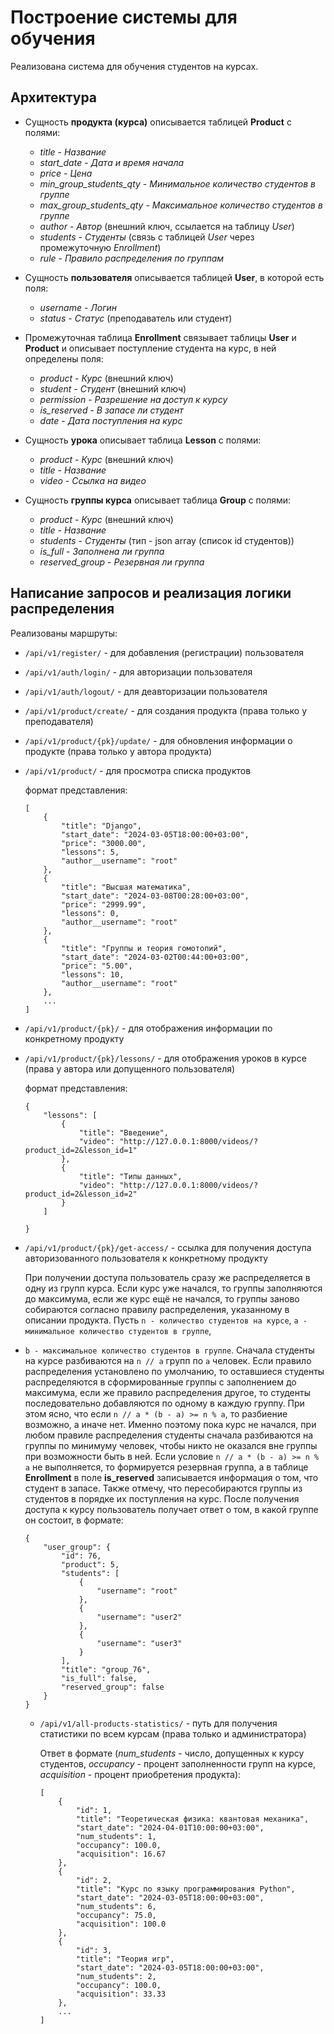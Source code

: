 # Построение системы для обучения
 Реализована система для обучения студентов на курсах.
 
## Архитектура
 - Сущность **продукта (курса)** описывается 
таблицей **Product** с полями:

   + *title* - *Название*
   + *start_date* - *Дата и время начала*
   + *price* - *Цена*
   + *min_group_students_qty* - *Минимальное количество студентов в группе*
   + *max_group_students_qty* - *Максимальное количество студентов в группе*
   + *author* - *Автор* (внешний ключ, ссылается на таблицу *User*)
   + *students* - *Студенты* (связь с таблицей *User* через промежуточную *Enrollment*)
   + *rule* - *Правило распределения по группам*

 - Сущность **пользователя** описывается 
таблицей **User**, в которой есть поля:

   + *username* - *Логин*
   + *status* - *Статус* (преподаватель или студент)

 - Промежуточная таблица **Enrollment** связывает таблицы **User**
и **Product** и описывает поступление студента на курс, в ней определены поля:

   + *product* - *Курс* (внешний ключ)
   + *student* - *Студент* (внешний ключ)
   + *permission* - *Разрешение на доступ к курсу*
   + *is_reserved* - *В запасе ли студент*
   + *date* - *Дата поступления на курс*

- Сущность **урока** описывает таблица **Lesson** с полями:

  + *product* - *Курс* (внешний ключ)
  + *title* - *Название* 
  + *video* - *Ссылка на видео*

- Сущность **группы курса** описывает таблица **Group** с полями:

  + *product* - *Курс* (внешний ключ)
  + *title* - *Название* 
  + *students* - *Студенты* (тип - json array (список id студентов))
  + *is_full* - *Заполнена ли группа*
  + *reserved_group* - *Резервная ли группа*

## Написание запросов и реализация логики распределения
 
Реализованы маршруты:
- `/api/v1/register/` - для добавления (регистрации) пользователя
- `/api/v1/auth/login/` - для авторизации пользователя
- `/api/v1/auth/logout/` - для деавторизации пользователя
- `/api/v1/product/create/` - для создания продукта (права только у преподавателя)
- `/api/v1/product/{pk}/update/` - для обновления информации о продукте (права только у автора продукта)
- `/api/v1/product/` - для просмотра списка продуктов

    формат представления:
  ```
  [
      {
          "title": "Django",
          "start_date": "2024-03-05T18:00:00+03:00",
          "price": "3000.00",
          "lessons": 5,
          "author__username": "root"
      },
      {
          "title": "Высшая математика",
          "start_date": "2024-03-08T00:28:00+03:00",
          "price": "2999.99",
          "lessons": 0,
          "author__username": "root"
      },
      {
          "title": "Группы и теория гомотопий",
          "start_date": "2024-03-02T00:44:00+03:00",
          "price": "5.00",
          "lessons": 10,
          "author__username": "root"
      },
      ...
  ]
- `/api/v1/product/{pk}/` - для отображения информации по конкретному продукту
- `/api/v1/product/{pk}/lessons/` - для отображения уроков в курсе (права у автора или допущенного пользователя)

  формат представления:
  ```
  {
      "lessons": [
          {
              "title": "Введение",
              "video": "http://127.0.0.1:8000/videos/?product_id=2&lesson_id=1"
          },
          {
              "title": "Типы данных",
              "video": "http://127.0.0.1:8000/videos/?product_id=2&lesson_id=2"
          }
      ]
    
  }
  ```

- `/api/v1/product/{pk}/get-access/` - ссылка для получения доступа авторизованного пользователя к конкретному продукту

    При получении доступа пользователь сразу же распределяется в одну из групп курса. 
Если курс уже начался, то группы заполняются до максимума, если же курс ещё не начался,
то группы заново собираются согласно правилу распределения, указанному в описании продукта.
Пусть `n - количество студентов на курсе`, `a - минимальное количество студентов в группе`, 
- `b - максимальное количество студентов в группе`.
Сначала студенты на курсе разбиваются на `n // a` групп по `a` человек.
Если правило распределения установлено по умолчанию, то оставшиеся студенты
распределяются в сформированные группы с заполнением до максимума, 
если же правило распределения другое, 
то студенты последовательно добавляются по одному в каждую группу.
При этом ясно, что если `n // a * (b - a) >= n % a`, то разбиение возможно, а иначе нет.
Именно поэтому пока курс не начался, при любом правиле распределения студенты сначала разбиваются 
на группы по минимуму человек, чтобы никто не оказался вне группы при возможности быть в ней.
Если условие `n // a * (b - a) >= n % a` не выполняется, то формируется резервная группа, 
а в таблице **Enrollment** в поле **is_reserved** записывается информация о том,
что студент в запасе. Также отмечу, что пересобираются группы из студентов в порядке их
поступления на курс. 
После получения доступа к курсу пользователь получает ответ о том, 
в какой группе он состоит, в формате:
  ```
  {
      "user_group": {
          "id": 76,
          "product": 5,
          "students": [
              {
                  "username": "root"
              },
              {
                  "username": "user2"
              },
              {
                  "username": "user3"
              }
          ],
          "title": "group_76",
          "is_full": false,
          "reserved_group": false
      }
  }
  ```

  - `/api/v1/all-products-statistics/` - путь для получения статистики по всем курсам (права только и администратора)

    Ответ в формате (*num_students* - число, допущенных к курсу студентов,
                     *occupancy* - процент заполненности групп на курсе,
                     *acquisition* - процент приобретения продукта):
    ```
    [
        {
            "id": 1,
            "title": "Теоретическая физика: квантовая механика",
            "start_date": "2024-04-01T10:00:00+03:00",
            "num_students": 1,
            "occupancy": 100.0,
            "acquisition": 16.67
        },
        {
            "id": 2,
            "title": "Курс по языку программирования Python",
            "start_date": "2024-03-05T18:00:00+03:00",
            "num_students": 6,
            "occupancy": 75.0,
            "acquisition": 100.0
        },
        {
            "id": 3,
            "title": "Теория игр",
            "start_date": "2024-03-05T18:00:00+03:00",
            "num_students": 2,
            "occupancy": 100.0,
            "acquisition": 33.33
        },
        ...
    ]
    ```
